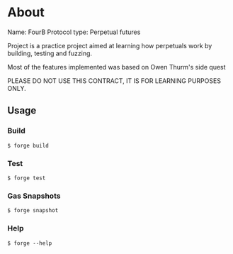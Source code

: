 # About
Name: FourB
Protocol type: Perpetual futures

Project is a practice project aimed at learning how perpetuals work by building, testing and fuzzing.

Most of the features implemented was based on Owen Thurm's side quest

PLEASE DO NOT USE THIS CONTRACT, IT IS FOR LEARNING PURPOSES ONLY.

## Usage

### Build

```shell
$ forge build
```

### Test

```shell
$ forge test
```

### Gas Snapshots

```shell
$ forge snapshot
```

### Help

```shell
$ forge --help
```
